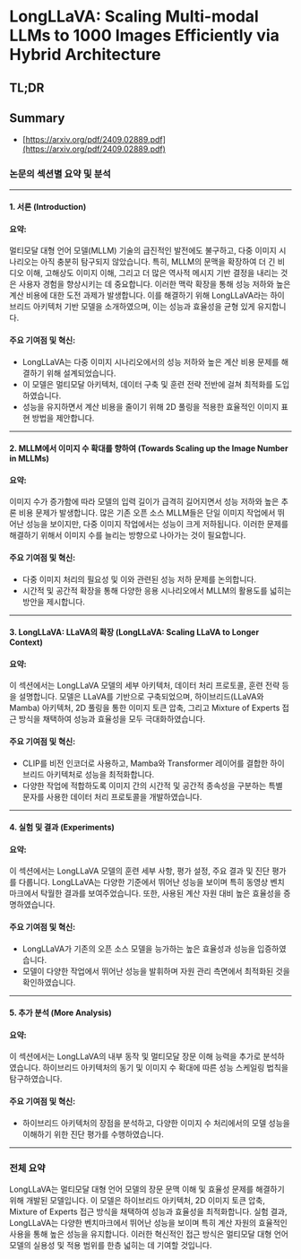 # LongLLaVA: Scaling Multi-modal LLMs to 1000 Images Efficiently via Hybrid Architecture
## TL;DR
## Summary
- [https://arxiv.org/pdf/2409.02889.pdf](https://arxiv.org/pdf/2409.02889.pdf)

### 논문의 섹션별 요약 및 분석

---

#### 1. 서론 (Introduction)

#### 요약:
멀티모달 대형 언어 모델(MLLM) 기술의 급진적인 발전에도 불구하고, 다중 이미지 시나리오는 아직 충분히 탐구되지 않았습니다. 특히, MLLM의 문맥을 확장하여 더 긴 비디오 이해, 고해상도 이미지 이해, 그리고 더 많은 역사적 메시지 기반 결정을 내리는 것은 사용자 경험을 향상시키는 데 중요합니다. 이러한 맥락 확장을 통해 성능 저하와 높은 계산 비용에 대한 도전 과제가 발생합니다. 이를 해결하기 위해 LongLLaVA라는 하이브리드 아키텍처 기반 모델을 소개하였으며, 이는 성능과 효율성을 균형 있게 유지합니다.

#### 주요 기여점 및 혁신:
- LongLLaVA는 다중 이미지 시나리오에서의 성능 저하와 높은 계산 비용 문제를 해결하기 위해 설계되었습니다.
- 이 모델은 멀티모달 아키텍처, 데이터 구축 및 훈련 전략 전반에 걸쳐 최적화를 도입하였습니다.
- 성능을 유지하면서 계산 비용을 줄이기 위해 2D 풀링을 적용한 효율적인 이미지 표현 방법을 제안합니다.

---

#### 2. MLLM에서 이미지 수 확대를 향하여 (Towards Scaling up the Image Number in MLLMs)

#### 요약:
이미지 수가 증가함에 따라 모델의 입력 길이가 급격히 길어지면서 성능 저하와 높은 추론 비용 문제가 발생합니다. 많은 기존 오픈 소스 MLLM들은 단일 이미지 작업에서 뛰어난 성능을 보이지만, 다중 이미지 작업에서는 성능이 크게 저하됩니다. 이러한 문제를 해결하기 위해서 이미지 수를 늘리는 방향으로 나아가는 것이 필요합니다.

#### 주요 기여점 및 혁신:
- 다중 이미지 처리의 필요성 및 이와 관련된 성능 저하 문제를 논의합니다.
- 시간적 및 공간적 확장을 통해 다양한 응용 시나리오에서 MLLM의 활용도를 넓히는 방안을 제시합니다.

---

#### 3. LongLLaVA: LLaVA의 확장 (LongLLaVA: Scaling LLaVA to Longer Context)

#### 요약:
이 섹션에서는 LongLLaVA 모델의 세부 아키텍처, 데이터 처리 프로토콜, 훈련 전략 등을 설명합니다. 모델은 LLaVA를 기반으로 구축되었으며, 하이브리드(LLaVA와 Mamba) 아키텍처, 2D 풀링을 통한 이미지 토큰 압축, 그리고 Mixture of Experts 접근 방식을 채택하여 성능과 효율성을 모두 극대화하였습니다.

#### 주요 기여점 및 혁신:
- CLIP를 비전 인코더로 사용하고, Mamba와 Transformer 레이어를 결합한 하이브리드 아키텍처로 성능을 최적화합니다.
- 다양한 작업에 적합하도록 이미지 간의 시간적 및 공간적 종속성을 구분하는 특별 문자를 사용한 데이터 처리 프로토콜을 개발하였습니다.

---

#### 4. 실험 및 결과 (Experiments)

#### 요약:
이 섹션에서는 LongLLaVA 모델의 훈련 세부 사항, 평가 설정, 주요 결과 및 진단 평가를 다룹니다. LongLLaVA는 다양한 기준에서 뛰어난 성능을 보이며 특히 동영상 벤치마크에서 탁월한 결과를 보여주었습니다. 또한, 사용된 계산 자원 대비 높은 효율성을 증명하였습니다.

#### 주요 기여점 및 혁신:
- LongLLaVA가 기존의 오픈 소스 모델을 능가하는 높은 효율성과 성능을 입증하였습니다.
- 모델이 다양한 작업에서 뛰어난 성능을 발휘하며 자원 관리 측면에서 최적화된 것을 확인하였습니다.

---

#### 5. 추가 분석 (More Analysis)

#### 요약:
이 섹션에서는 LongLLaVA의 내부 동작 및 멀티모달 장문 이해 능력을 추가로 분석하였습니다. 하이브리드 아키텍처의 동기 및 이미지 수 확대에 따른 성능 스케일링 법칙을 탐구하였습니다.

#### 주요 기여점 및 혁신:
- 하이브리드 아키텍처의 장점을 분석하고, 다양한 이미지 수 처리에서의 모델 성능을 이해하기 위한 진단 평가를 수행하였습니다.

---

### 전체 요약

LongLLaVA는 멀티모달 대형 언어 모델의 장문 문맥 이해 및 효율성 문제를 해결하기 위해 개발된 모델입니다. 이 모델은 하이브리드 아키텍처, 2D 이미지 토큰 압축, Mixture of Experts 접근 방식을 채택하여 성능과 효율성을 최적화합니다. 실험 결과, LongLLaVA는 다양한 벤치마크에서 뛰어난 성능을 보이며 특히 계산 자원의 효율적인 사용을 통해 높은 성능을 유지합니다. 이러한 혁신적인 접근 방식은 멀티모달 대형 언어 모델의 실용성 및 적용 범위를 한층 넓히는 데 기여할 것입니다.